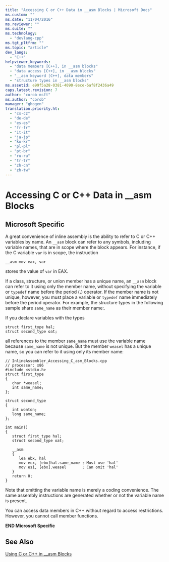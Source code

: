 ```yaml
---
title: "Accessing C or C++ Data in __asm Blocks | Microsoft Docs"
ms.custom: ""
ms.date: "11/04/2016"
ms.reviewer: ""
ms.suite: ""
ms.technology: 
  - "devlang-cpp"
ms.tgt_pltfrm: ""
ms.topic: "article"
dev_langs: 
  - "C++"
helpviewer_keywords: 
  - "data members [C++], in __asm blocks"
  - "data access [C++], in __asm blocks"
  - "__asm keyword [C++], data members"
  - "structure types in __asm blocks"
ms.assetid: e99f5a28-0381-4090-8ece-6af8f2436a49
caps.latest.revision: 7
author: "corob-msft"
ms.author: "corob"
manager: "ghogen"
translation.priority.ht: 
  - "cs-cz"
  - "de-de"
  - "es-es"
  - "fr-fr"
  - "it-it"
  - "ja-jp"
  - "ko-kr"
  - "pl-pl"
  - "pt-br"
  - "ru-ru"
  - "tr-tr"
  - "zh-cn"
  - "zh-tw"
---
```

# Accessing C or C++ Data in __asm Blocks
## Microsoft Specific  
 A great convenience of inline assembly is the ability to refer to C or C++ variables by name. An `__asm` block can refer to any symbols, including variable names, that are in scope where the block appears. For instance, if the C variable `var` is in scope, the instruction  
  
```  
__asm mov eax, var  
```  
  
 stores the value of `var` in EAX.  
  
 If a class, structure, or union member has a unique name, an `__asm` block can refer to it using only the member name, without specifying the variable or `typedef` name before the period (**.**) operator. If the member name is not unique, however, you must place a variable or `typedef` name immediately before the period operator. For example, the structure types in the following sample share `same_name` as their member name:.  
  
 If you declare variables with the types  
  
```  
struct first_type hal;  
struct second_type oat;  
```  
  
 all references to the member `same_name` must use the variable name because `same_name` is not unique. But the member `weasel` has a unique name, so you can refer to it using only its member name:  
  
```  
// InlineAssembler_Accessing_C_asm_Blocks.cpp  
// processor: x86  
#include <stdio.h>  
struct first_type  
{  
   char *weasel;  
   int same_name;  
};  
  
struct second_type  
{  
   int wonton;  
   long same_name;  
};  
  
int main()  
{  
   struct first_type hal;  
   struct second_type oat;  
  
   __asm  
   {  
      lea ebx, hal  
      mov ecx, [ebx]hal.same_name ; Must use 'hal'  
      mov esi, [ebx].weasel       ; Can omit 'hal'  
   }  
   return 0;  
}  
```  
  
 Note that omitting the variable name is merely a coding convenience. The same assembly instructions are generated whether or not the variable name is present.  
  
 You can access data members in C++ without regard to access restrictions. However, you cannot call member functions.  
  
 **END Microsoft Specific**  
  
## See Also  
 [Using C or C++ in __asm Blocks](../../assembler/inline/using-c-or-cpp-in-asm-blocks.md)